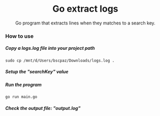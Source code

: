 <h1 align="center">Go extract logs</h1>
<p align="center">Go program that extracts lines when they matches to a search key.</p>

### How to use
##### Copy a logs.log file into your project path
```console
sudo cp /mnt/d/Users/bscpaz/Downloads/logs.log .
```

##### Setup the "searchKey" value

##### Run the program
```console
go run main.go
```

##### Check the output file: "output.log"
